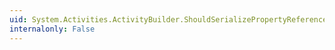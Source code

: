 ```yaml
---
uid: System.Activities.ActivityBuilder.ShouldSerializePropertyReference(System.Object)
internalonly: False
---
```

